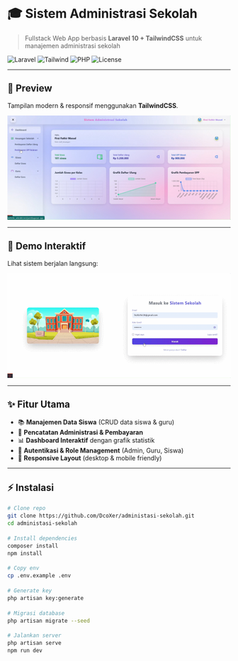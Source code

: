 # 🎓 Sistem Administrasi Sekolah  
> Fullstack Web App berbasis **Laravel 10 + TailwindCSS** untuk manajemen administrasi sekolah  

![Laravel](https://img.shields.io/badge/Laravel-FF2D20?style=for-the-badge&logo=laravel&logoColor=white)
![Tailwind](https://img.shields.io/badge/TailwindCSS-38B2AC?style=for-the-badge&logo=tailwind-css&logoColor=white)
![PHP](https://img.shields.io/badge/PHP-777BB4?style=for-the-badge&logo=php&logoColor=white)
![License](https://img.shields.io/badge/License-MIT-green?style=for-the-badge)

---

## 📸 Preview
Tampilan modern & responsif menggunakan **TailwindCSS**.

![Screenshot](VID-20250819-WA0006.jpg)

---

## 🎥 Demo Interaktif
Lihat sistem berjalan langsung:  

![Demo](VID-20250819-WA0006_1(1).gif)  

---

## ✨ Fitur Utama
- 📚 **Manajemen Data Siswa** (CRUD data siswa & guru)  
- 🧾 **Pencatatan Administrasi & Pembayaran**  
- 📊 **Dashboard Interaktif** dengan grafik statistik  
- 🔐 **Autentikasi & Role Management** (Admin, Guru, Siswa)  
- 📱 **Responsive Layout** (desktop & mobile friendly)  

---

## ⚡ Instalasi

```bash
# Clone repo
git clone https://github.com/DcoXer/administasi-sekolah.git
cd administasi-sekolah

# Install dependencies
composer install
npm install

# Copy env
cp .env.example .env

# Generate key
php artisan key:generate

# Migrasi database
php artisan migrate --seed

# Jalankan server
php artisan serve
npm run dev

